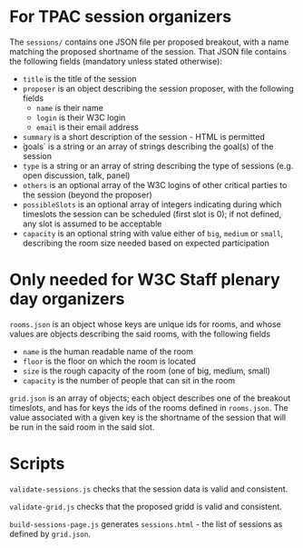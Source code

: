 # For TPAC session organizers

The `sessions/` contains one JSON file per proposed breakout, with a name matching the proposed shortname of the session. That JSON file contains the following fields (mandatory unless stated otherwise):
* `title` is the title of the session
* `proposer` is an object describing the session proposer, with the following fields
  * `name` is their name
  * `login` is their W3C login
  * `email` is their email address
* `summary` is a short description of the session - HTML is permitted
* ̀goals` is a string or an array of strings describing the goal(s) of the session
* `type` is a string or an array of string describing the type of sessions (e.g. open discussion, talk, panel)
* `others` is an optional array of the W3C logins of other critical parties to the session (beyond the proposer)
* `possibleSlots` is an optional array of integers indicating during which timeslots the session can be scheduled (first slot is 0); if not defined, any slot is assumed to be acceptable
* `capacity` is an optional string with value either of `big`, `medium` or `small`, describing the room size needed based on expected participation

# Only needed for W3C Staff plenary day organizers

`rooms.json` is an object whose keys are unique ids for rooms, and whose values are objects describing the said rooms, with the following fields
* `name` is the human readable name of the room
* `floor` is the floor on which the room is located
* `size` is the rough capacity of the room (one of big, medium, small)
* `capacity` is the number of people that can sit in the room

`grid.json` is an array of objects; each object describes one of the breakout timeslots, and has for keys the ids of the rooms defined in `rooms.json`. The value associated with a given key is the shortname of the session that will be run in the said room in the said slot.

# Scripts
`validate-sessions.js` checks that the session data is valid and consistent.

`validate-grid.js` checks that the proposed gridd is valid and consistent.

`build-sessions-page.js` generates `sessions.html` - the list of sessions as defined by `grid.json`.